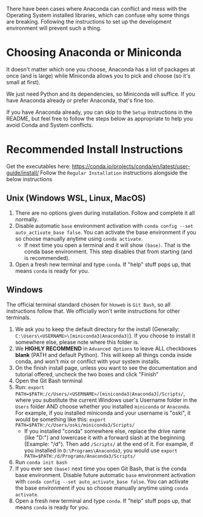 There have been cases where Anaconda can conflict and mess with the Operating System installed libraries, which can confuse why some things are breaking. Following the instructions to set up the development environment will prevent such a thing.

# Choosing Anaconda or Miniconda
It doesn't matter which one you choose, Anaconda has a lot of packages at once (and is large) while Miniconda allows you to pick and choose (so it's small at first).

We just need Python and its dependencies, so Miniconda will suffice. If you have Anaconda already or prefer Anaconda, that's fine too.

If you have Anaconda already, you can skip to the `Setup` instructions in the README, but feel free to follow the steps below as appropriate to help you avoid Conda and System conflicts.

# Recommended Install Instructions
Get the executables here: https://conda.io/projects/conda/en/latest/user-guide/install/
Follow the `Regular Installation` instructions alongside the below instructions
## Unix (Windows WSL, Linux, MacOS)
1. There are no options given during installation. Follow and complete it all normally.
2. Disable automatic `base` environment activation with `conda config --set auto_activate_base false`. You can activate the base environment if you so choose manually anytime using `conda activate`.
    * If next time you open a terminal and it will show `(base)`. That is the conda base environment. This step disables that from starting (and is recommended).
3. Open a fresh new terminal and type `conda`. If "help" stuff pops up, that means `conda` is ready for you.
## Windows
The official terminal standard chosen for `hknweb` is `Git Bash`, so all instructions follow that. We officially won't write instructions for other terminals.
1. We ask you to keep the default directory for the install (Generally: `C:\Users\<USERNAME>\[miniconda3|Anaconda3]`). If you choose to install it somewhere else, please note where this folder is.
2. We **HIGHLY RECOMMEND** in `Advanced Options` to leave ALL checkboxes **blank** (PATH and default Python). This will keep all things conda inside conda, and won't mix or conflict with your system installs.
3. On the finish install page, unless you want to see the documentation and tutorial offered, uncheck the two boxes and click "Finish"
4. Open the Git Bash terminal
5. Run: `export PATH=$PATH:/c/Users/<USERNAME>/[miniconda3|Anaconda3]/Scripts/`, where you substitute the current Windows user's Username folder in the `Users` folder AND choose whether you installed `miniconda` or `Anaconda`. For example, if you installed miniconda and your username is "oski", it would be something like this: `export PATH=$PATH:/c/Users/oski/miniconda3/Scripts/`
    * If you installed "conda" somewhere else, replace the drive name (like "D:") and lowercase it with a forward slash at the beginning (Example: "/d"). Then add `/Scripts/` at the end of it. For example, if you installed in `D:\Programs\Anaconda3`, you would use `export PATH=$PATH:/d/Programs/Anaconda3/Scripts/`
6. Run `conda init bash`
7. If you ever see `(base)` next time you open Git Bash, that is the conda base environment. Disable future automatic `base` environment activation with `conda config --set auto_activate_base false`. You can activate the base environment if you so choose manually anytime using `conda activate`.
8. Open a fresh new terminal and type `conda`. If "help" stuff pops up, that means `conda` is ready for you.
